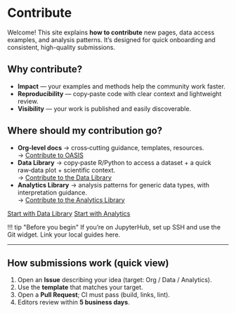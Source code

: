 # Contribute

Welcome! This site explains **how to contribute** new pages, data access examples, and analysis patterns. It’s designed for quick onboarding and consistent, high-quality submissions.

## Why contribute?
- **Impact** — your examples and methods help the community work faster.
- **Reproducibility** — copy‑paste code with clear context and lightweight review.
- **Visibility** — your work is published and easily discoverable.

## Where should my contribution go?
- **Org‑level docs** → cross‑cutting guidance, templates, resources.  
  → [Contribute to OASIS](contribute-oasis.md)
- **Data Library** → copy‑paste R/Python to access a dataset + a quick raw‑data plot + scientific context.  
  → [Contribute to the Data Library](contribute-data-library.md)
- **Analytics Library** → analysis patterns for generic data types, with interpretation guidance.  
  → [Contribute to the Analytics Library](contribute-analytics-library.md)

<div class="cta-row">
  <a class="cta" href="contribute-data-library/">Start with Data Library</a>
  <a class="cta secondary" href="contribute-analytics-library/">Start with Analytics</a>
</div>

!!! tip "Before you begin"
    If you’re on JupyterHub, set up SSH and use the Git widget. Link your local guides here.

---

## How submissions work (quick view)
1. Open an **Issue** describing your idea (target: Org / Data / Analytics).
2. Use the **template** that matches your target.
3. Open a **Pull Request**; CI must pass (build, links, lint).
4. Editors review within **5 business days**.
